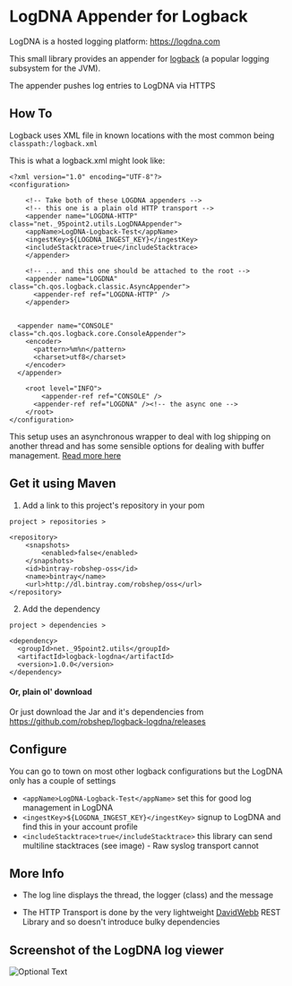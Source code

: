 # LogDNA Appender for Logback

LogDNA is a hosted logging platform: https://logdna.com

This small library provides an appender for [logback](https://logback.qos.ch) (a popular logging subsystem for the JVM). 

The appender pushes log entries to LogDNA via HTTPS

## How To

Logback uses XML file in known locations with the most common being `classpath:/logback.xml`

This is what a logback.xml might look like:

    <?xml version="1.0" encoding="UTF-8"?>
    <configuration>

        <!-- Take both of these LOGDNA appenders -->
        <!-- this one is a plain old HTTP transport -->
        <appender name="LOGDNA-HTTP" class="net._95point2.utils.LogDNAAppender">
        <appName>LogDNA-Logback-Test</appName>
        <ingestKey>${LOGDNA_INGEST_KEY}</ingestKey>
        <includeStacktrace>true</includeStacktrace>
        </appender>

        <!-- ... and this one should be attached to the root -->
        <appender name="LOGDNA" class="ch.qos.logback.classic.AsyncAppender">
          <appender-ref ref="LOGDNA-HTTP" />
        </appender>


      <appender name="CONSOLE" class="ch.qos.logback.core.ConsoleAppender">
        <encoder>
          <pattern>%m%n</pattern>
          <charset>utf8</charset>
        </encoder>
      </appender> 

        <root level="INFO">
            <appender-ref ref="CONSOLE" />
          <appender-ref ref="LOGDNA" /><!-- the async one -->
        </root>
    </configuration>
    
This setup uses an asynchronous wrapper to deal with log shipping on another thread 
and has some sensible options for dealing with buffer management. [Read more here](https://logback.qos.ch/manual/appenders.html#AsyncAppender)

## Get it using Maven

1. Add a link to this project's repository in your pom

`project > repositories > `

    <repository>
        <snapshots>
            <enabled>false</enabled>
        </snapshots>
        <id>bintray-robshep-oss</id>
        <name>bintray</name>
        <url>http://dl.bintray.com/robshep/oss</url>
    </repository>

2. Add the dependency

`project > dependencies > `

    <dependency>
      <groupId>net._95point2.utils</groupId>
      <artifactId>logback-logdna</artifactId>
      <version>1.0.0</version>
    </dependency>

#### Or, plain ol' download

Or just download the Jar and it's dependencies from https://github.com/robshep/logback-logdna/releases

## Configure

You can go to town on most other logback configurations but the LogDNA only has a couple of settings
    
* `<appName>LogDNA-Logback-Test</appName>` set this for good log management in LogDNA
* `<ingestKey>${LOGDNA_INGEST_KEY}</ingestKey>` signup to LogDNA and find this in your account profile
* `<includeStacktrace>true</includeStacktrace>` this library can send multiline stacktraces (see image) - Raw syslog transport cannot
    
## More Info

* The log line displays the thread, the logger (class) and the message

* The HTTP Transport is done by the very lightweight [DavidWebb](https://github.com/hgoebl/DavidWebb) REST Library and so doesn't introduce bulky dependencies


## Screenshot of the LogDNA log viewer

![Optional Text](../master/src/test/resources/logdna.png)
